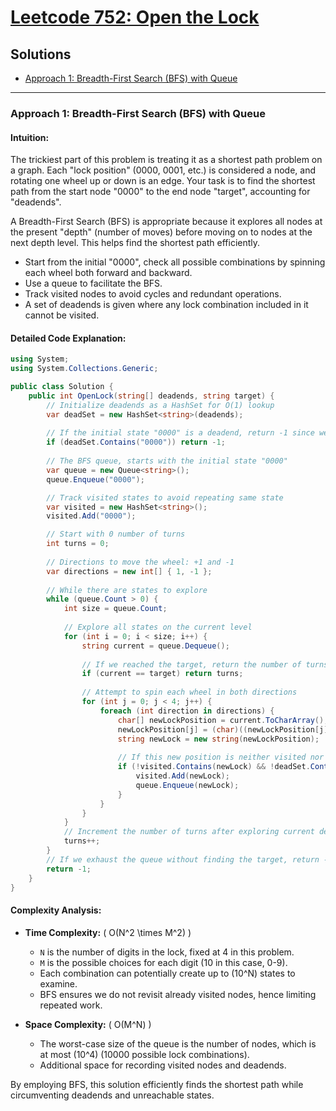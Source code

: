 # [Leetcode 752: Open the Lock](https://leetcode.com/problems/open-the-lock/)

## Solutions
- [Approach 1: Breadth-First Search (BFS) with Queue](#approach-1-bfs-with-queue)

---

### Approach 1: Breadth-First Search (BFS) with Queue

#### Intuition:
The trickiest part of this problem is treating it as a shortest path problem on a graph. Each "lock position" (0000, 0001, etc.) is considered a node, and rotating one wheel up or down is an edge. Your task is to find the shortest path from the start node "0000" to the end node "target", accounting for "deadends".

A Breadth-First Search (BFS) is appropriate because it explores all nodes at the present "depth" (number of moves) before moving on to nodes at the next depth level. This helps find the shortest path efficiently.

- Start from the initial "0000", check all possible combinations by spinning each wheel both forward and backward.
- Use a queue to facilitate the BFS.
- Track visited nodes to avoid cycles and redundant operations.
- A set of deadends is given where any lock combination included in it cannot be visited.

#### Detailed Code Explanation:
```csharp
using System;
using System.Collections.Generic;

public class Solution {
    public int OpenLock(string[] deadends, string target) {
        // Initialize deadends as a HashSet for O(1) lookup
        var deadSet = new HashSet<string>(deadends);
        
        // If the initial state "0000" is a deadend, return -1 since we can't start
        if (deadSet.Contains("0000")) return -1;
        
        // The BFS queue, starts with the initial state "0000"
        var queue = new Queue<string>();
        queue.Enqueue("0000");

        // Track visited states to avoid repeating same state
        var visited = new HashSet<string>();
        visited.Add("0000");

        // Start with 0 number of turns
        int turns = 0;
        
        // Directions to move the wheel: +1 and -1
        var directions = new int[] { 1, -1 };
        
        // While there are states to explore
        while (queue.Count > 0) {
            int size = queue.Count;
            
            // Explore all states on the current level
            for (int i = 0; i < size; i++) {
                string current = queue.Dequeue();
                
                // If we reached the target, return the number of turns
                if (current == target) return turns;
                
                // Attempt to spin each wheel in both directions
                for (int j = 0; j < 4; j++) {
                    foreach (int direction in directions) {
                        char[] newLockPosition = current.ToCharArray();
                        newLockPosition[j] = (char)((newLockPosition[j] - '0' + direction + 10) % 10 + '0');
                        string newLock = new string(newLockPosition);
                        
                        // If this new position is neither visited nor a deadend, add it to the queue
                        if (!visited.Contains(newLock) && !deadSet.Contains(newLock)) {
                            visited.Add(newLock);
                            queue.Enqueue(newLock);
                        }
                    }
                }
            }
            // Increment the number of turns after exploring current depth level
            turns++;
        }
        // If we exhaust the queue without finding the target, return -1
        return -1;
    }
}
```

#### **Complexity Analysis:**

- **Time Complexity:** \( O(N^2 \times M^2) \)
  - `N` is the number of digits in the lock, fixed at 4 in this problem.
  - `M` is the possible choices for each digit (10 in this case, 0-9).
  - Each combination can potentially create up to \(10^N\) states to examine.
  - BFS ensures we do not revisit already visited nodes, hence limiting repeated work.

- **Space Complexity:** \( O(M^N) \)
  - The worst-case size of the queue is the number of nodes, which is at most \(10^4\) (10000 possible lock combinations).
  - Additional space for recording visited nodes and deadends.

By employing BFS, this solution efficiently finds the shortest path while circumventing deadends and unreachable states.

